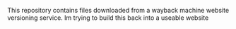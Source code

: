 This repository contains files downloaded from a wayback machine website versioning service. Im trying to build this back into a useable website
